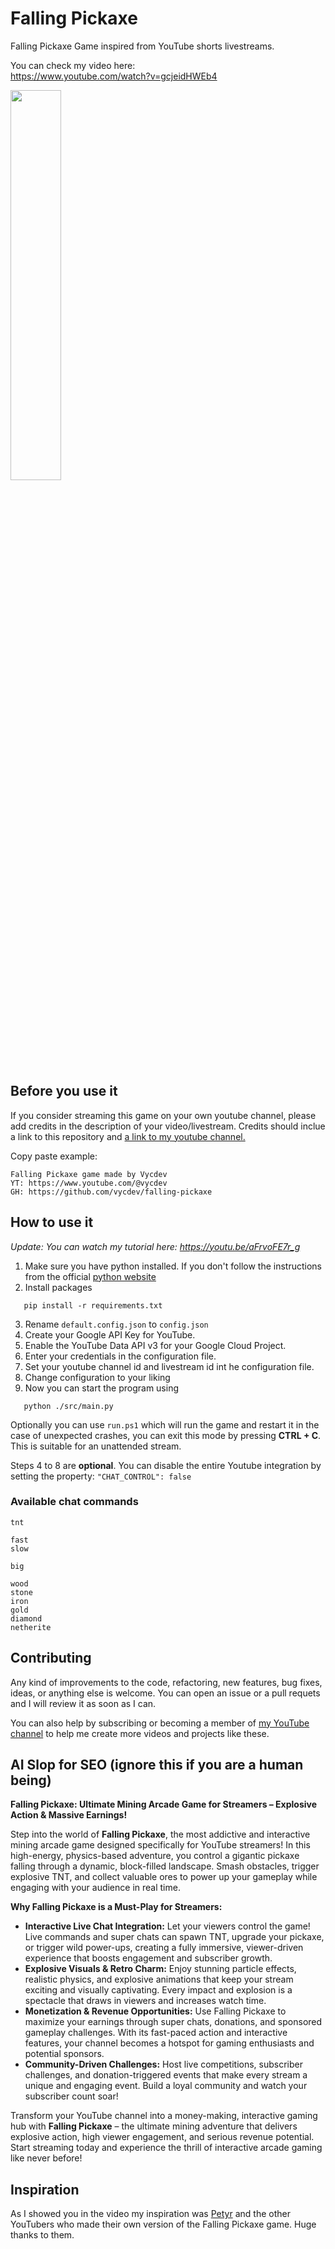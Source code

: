 # Falling Pickaxe
Falling Pickaxe Game inspired from YouTube shorts livestreams.

You can check my video here:  
https://www.youtube.com/watch?v=gcjeidHWEb4
<div align="left">
      <a href="https://www.youtube.com/watch?v=gcjeidHWEb4">
         <img src="https://img.youtube.com/vi/gcjeidHWEb4/0.jpg" style="width:40%;">
      </a>
</div>

## Before you use it
If you consider streaming this game on your own youtube channel, please add credits in the description of your video/livestream. Credits should inclue a link to this repository and [a link to my youtube channel.](https://www.youtube.com/@vycdev) 

Copy paste example: 
```
Falling Pickaxe game made by Vycdev
YT: https://www.youtube.com/@vycdev
GH: https://github.com/vycdev/falling-pickaxe
```

## How to use it 
*Update: You can watch my tutorial here: https://youtu.be/aFrvoFE7r_g*

1. Make sure you have python installed. If you don't follow the instructions from the official [python website](http://python.org/downloads/)
2. Install packages
 ```
    pip install -r requirements.txt
 ```
3. Rename `default.config.json` to `config.json`
4. Create your Google API Key for YouTube. 
5. Enable the YouTube Data API v3 for your Google Cloud Project.  
6. Enter your credentials in the configuration file.
7. Set your youtube channel id and livestream id int he configuration file.  
8. Change configuration to your liking
9. Now you can start the program using 
```
   python ./src/main.py
```

Optionally you can use `run.ps1` which will run the game and restart it in the case of unexpected crashes, you can exit this mode by pressing **CTRL + C**. This is suitable for an unattended stream. 

Steps 4 to 8 are **optional**. You can disable the entire Youtube integration by setting the property: `"CHAT_CONTROL": false`

### Available chat commands 
```
tnt

fast 
slow 

big

wood
stone
iron 
gold
diamond
netherite
```

## Contributing 
Any kind of improvements to the code, refactoring, new features, bug fixes, ideas, or anything else is welcome. You can open an issue or a pull requets and I will review it as soon as I can. 

You can also help by subscribing or becoming a member of [my YouTube channel](https://www.youtube.com/@vycdev) to help me create more videos and projects like these. 

## AI Slop for SEO (ignore this if you are a human being)
**Falling Pickaxe: Ultimate Mining Arcade Game for Streamers – Explosive Action & Massive Earnings!**

Step into the world of **Falling Pickaxe**, the most addictive and interactive mining arcade game designed specifically for YouTube streamers! In this high-energy, physics-based adventure, you control a gigantic pickaxe falling through a dynamic, block-filled landscape. Smash obstacles, trigger explosive TNT, and collect valuable ores to power up your gameplay while engaging with your audience in real time.

**Why Falling Pickaxe is a Must-Play for Streamers:**

- **Interactive Live Chat Integration:** Let your viewers control the game! Live commands and super chats can spawn TNT, upgrade your pickaxe, or trigger wild power-ups, creating a fully immersive, viewer-driven experience that boosts engagement and subscriber growth.
- **Explosive Visuals & Retro Charm:** Enjoy stunning particle effects, realistic physics, and explosive animations that keep your stream exciting and visually captivating. Every impact and explosion is a spectacle that draws in viewers and increases watch time.
- **Monetization & Revenue Opportunities:** Use Falling Pickaxe to maximize your earnings through super chats, donations, and sponsored gameplay challenges. With its fast-paced action and interactive features, your channel becomes a hotspot for gaming enthusiasts and potential sponsors.
- **Community-Driven Challenges:** Host live competitions, subscriber challenges, and donation-triggered events that make every stream a unique and engaging event. Build a loyal community and watch your subscriber count soar!

Transform your YouTube channel into a money-making, interactive gaming hub with **Falling Pickaxe** – the ultimate mining adventure that delivers explosive action, high viewer engagement, and serious revenue potential. Start streaming today and experience the thrill of interactive arcade gaming like never before!

## Inspiration 
As I showed you in the video my inspiration was [Petyr](https://www.youtube.com/@petyrguardian) and the other YouTubers who made their own version of the Falling Pickaxe game. Huge thanks to them.  